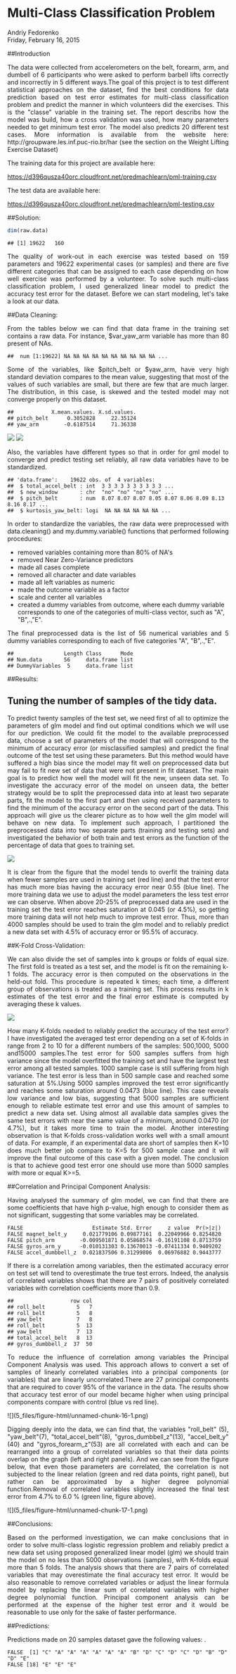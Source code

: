 # Multi-Class Classification Problem
Andriy Fedorenko  
Friday, February 16, 2015  


##Introduction

<p style='text-align: justify;'> 
The data were collected from accelerometers on the belt, forearm, arm, and dumbell of 6 participants who were asked to perform barbell lifts correctly and incorrectly in 5 different ways.The goal of this project is to test different statistical approaches on the dataset, find the best conditions for data prediction based on test error estimates for multi-class classification problem and predict the manner in which volunteers did the exercises. This is the "classe" variable in the training set. The report describs how the model was build, how a cross validation was used, how many parameters needed to get minimum test error. The model also predicts 20 different test cases. More information is available from the website here:
http://groupware.les.inf.puc-rio.br/har (see the section on the Weight Lifting Exercise Dataset)

The training data for this project are available here:

https://d396qusza40orc.cloudfront.net/predmachlearn/pml-training.csv

The test data are available here:

https://d396qusza40orc.cloudfront.net/predmachlearn/pml-testing.csv</p>

##Solution: 

<p style='text-align: justify;'> 

```r
dim(raw.data)
```

```
## [1] 19622   160
```
</p>

<p style='text-align: justify;'> 
The quality of work-out in each exercise was tested based on 159 parameters and 19622 experimental cases (or samples) and there are five different categories that can be assigned to each case depending on how well exercise was performed by a volunteer. To solve such multi-class classification problem, I used generalized linear model to predict the accuracy test error for the dataset. Before we can start modeling, let's take a look at our data.</p>

##Data Cleaning:

<p style='text-align: justify;'> 
From the tables below we can find that data frame in the training set contains a raw data. For instance, $var_yaw_arm variable has more than 80 present of NAs.</p>

```
##  num [1:19622] NA NA NA NA NA NA NA NA NA NA ...
```
<p style='text-align: justify;'> 
Some of the variables, like $pitch_belt or $yaw_arm, have very high standard deviation compares to the mean value, suggesting that most of the values of such variables are small, but there are few that are much larger. The distribution, in this case, is skewed and the tested model may not converge properly on this dataset.  
</p>



```
##            X.mean.values. X.sd.values.
## pitch_belt      0.3052828     22.35124
## yaw_arm        -0.6187514     71.36338
```

![](5_files/figure-html/unnamed-chunk-6-1.png) ![](5_files/figure-html/unnamed-chunk-6-2.png) 
<p style='text-align: justify;'> 
Also, the variables have different types so that in order for gml model to converge and predict testing set reliably, all raw data variables have to be standardized.</p>


```
## 'data.frame':	19622 obs. of  4 variables:
##  $ total_accel_belt : int  3 3 3 3 3 3 3 3 3 3 ...
##  $ new_window       : chr  "no" "no" "no" "no" ...
##  $ pitch_belt       : num  8.07 8.07 8.07 8.05 8.07 8.06 8.09 8.13 8.16 8.17 ...
##  $ kurtosis_yaw_belt: logi  NA NA NA NA NA NA ...
```


<p style='text-align: justify;'>
In order to standardize the variables, the raw data were preprocessed with data.cleaning() and my.dummy.variable() functions that performed following procedures:

* removed variables containing more than 80% of NA's 
* removed Near Zero-Variance predictors 
* made all cases complete 
* removed all character and date variables 
* made all left variables as numeric
* made the outcome variable as a factor 
* scale and center all variables 
* created a dummy variables from outcome, where each dummy variable corresponds to one of the categories of multi-class vector, such as "A", "B",.,"E".</p>

<p style='text-align: justify;'>
The final preprocessed data is the list of 56 numerical variables and 5 dummy variables corresponding to each of five categories "A", "B",.,"E". </p>

```
##                Length Class      Mode
## Num.data       56     data.frame list
## DummyVariables  5     data.frame list
```

##Results:
## Tuning the number of samples of the tidy data.
<p style='text-align: justify;'> 
 To predict twenty samples of the test set, we need first of all to optimize the parameters of glm model and find out optimal conditions which we will use for our prediction. We could fit the model to the available preprocessed data, choose a set of parameters of the model that will correspond to the minimum of accuracy error (or misclassified samples) and predict the final outcome of the test set using these parameters. But this method would have suffered a high bias since the model may fit well on preprocessed data but may fail to fit new set of data that were not present in fit dataset. The main goal is to predict how well the model will fit the new, unseen data set. To investigate the accuracy error of the model on unseen data, the better strategy would be to split the preprocessed data into at least two separate parts, fit the model to the first part and then using received parameters to find the minimum of the accuracy error on the second part of the data. This approach will give us the clearer picture as to how well the glm model will behave on new data. To implement such approach, I partitioned the preprocessed data into two separate parts (training and testing sets) and investigated the behavior of both train and test errors as the function of the percentage of data that goes to training set.</p>


![](5_files/figure-html/unnamed-chunk-11-1.png) 
<p style='text-align: justify;'> 
It is clear from the figure that the model tends to overfit the training data when fewer samples are used in training set (red line) and that the test error has much more bias having the accuracy error near 0.55 (blue line). The more training data we use to adjust the model parameters the less test error we can observe. When above 20-25% of preprocessed data are used in the training set the test error reaches saturation at 0.045 (or 4.5%), so getting more training data will not help much to improve test error. Thus, more than 4000 samples should be used to train the glm model and to reliably predict a new data set with 4.5% of accuracy error or 95.5% of accuracy.</p>

##K-Fold Cross-Validation:
<p style='text-align: justify;'> 
We can also divide the set of samples into k groups or folds of equal size. The first fold is treated as a test set, and the model is fit on the remaining k-1 folds. The accuracy error is then computed on the observations in the held-out fold. This procedure is repeated k times; each time, a different group of observations is treated as a training set. This process results in k estimates of the test error and the final error estimate is computed by averaging these k values. 


![](5_files/figure-html/unnamed-chunk-13-1.png) 
<p style='text-align: justify;'> How many K-folds needed to reliably predict the accuracy of the test error? I have investigated the averaged test error depending on a set of K-folds in range from 2 to 10 for a different numbers of the samples: 500,1000, 5000 and15000 samples.The test error for 500 samples suffers from high variance since the model overfitted the training set and have the largest test error among all tested samples. 1000 sample case is still suffering from high variance. The test error is less than in 500 sample case and reached some saturation at 5%.Using 5000 samples improved the test error significantly and reaches some saturation around 0.0473 (blue line). This case reveals low variance and low bias, suggesting that 5000 samples are sufficient enough to reliable estimate test error and use this amount of samples to predict a new data set. Using almost all available data samples gives the same test errors with near the same value of a minimum, around 0.0470 (or 4.7%), but it takes more time to train the model. Another interesting observation is that K-folds cross-validation works well with a small amount of data. For example, if an experimental data are short of samples then K=10 does much better job compare to K=5 for 500 sample case and it will improve the final outcome of this case with a given model. The conclusion is that to achieve good test error one should use more than 5000 samples with more or equal K>=5.</p>

##Correlation and Principal Component Analysis: 
<p style='text-align: justify;'> 
Having analysed the summary of glm model, we can find that there are some coefficients that have high p-value, high enough to consider them as not significant, suggesting that some variables may be correlated.</p>

```
FALSE                      Estimate Std. Error     z value  Pr(>|z|)
FALSE magnet_belt_y     0.021779106 0.09877161  0.22049966 0.8254820
FALSE pitch_arm        -0.009501871 0.05868574 -0.16191108 0.8713759
FALSE gyros_arm_y      -0.010131303 0.13670013 -0.07411334 0.9409202
FALSE accel_dumbbell_z  0.021837506 0.31299806  0.06976882 0.9443777
```
<p style='text-align: justify;'> 
If there is a correlation among variables, then the estimated accuracy error on test set will tend to overestimate the true test errors. Indeed, the analysis of correlated variables shows that there are 7 pairs of positively correlated variables with correlation coefficients more than 0.9.</p>

```
##                  row col
## roll_belt          5   7
## roll_belt          5   8
## yaw_belt           7   8
## roll_belt          5  13
## yaw_belt           7  13
## total_accel_belt   8  13
## gyros_dumbbell_z  37  50
```
<p style='text-align: justify;'> To reduce the influence of correlation among variables the Principal Component Analysis was used. This approach allows to convert a set of samples of linearly correlated variables into a principal components (or variables) that are linearly uncorrelated.There are 27 principal components that are required to cover 95% of the variance in the data. The results show that accuracy test error of our model became higher when using principal components compare with control (blue vs red line).</p>
![](5_files/figure-html/unnamed-chunk-16-1.png) 
<p style='text-align: justify;'> Digging deeply into the data, we can find that, the variables "roll_belt" (5), "yaw_belt"(7), "total_accel_belt"(8), "gyros_dumbbell_z"(13), "accel_belt_y"(40) and  "gyros_forearm_z"(53) are all correlated with each and can be rearranged into a group of correlated variables so that their data points overlap on the graph (left and right panels). And we can see from the figure below, that even those parameters are correlated, the correlation is not subjected to the linear relation (green and red data points, right panel), but rather can be approximated by a higher degree polynomial function.Removal of correlated variables slightly increased the final test error from 4.7% to 6.0 % (green line, figure above). </p>
![](5_files/figure-html/unnamed-chunk-17-1.png) 

##Conclusions: 

<p style='text-align: justify;'> Based on the performed investigation, we can make conclusions that in order to solve multi-class logistic regression problem and reliably predict a new data set using proposed generalized linear  model (glm) we should train the model on no less than 5000 observations (samples), with K-folds equal more than 5 folds. The analysis shows that there are 7 pairs of  correlated variables that may overestimate the final accuracy test error. It would be also reasonable to remove correlated variables or adjust the linear formula model by replacing the linear sum of correlated variables with higher degree polynomial function. Principal component analysis can be performed at the expense of  the higher test error and it would be reasonable to use only for the sake of faster performance.</p>


##Predictions:
<p style='text-align: justify;'> 
Predictions made on 20 samples dataset gave the following values: 
.</p>


```
FALSE  [1] "C" "A" "A" "A" "A" "A" "A" "B" "D" "C" "D" "C" "D" "B" "D" "D" "E"
FALSE [18] "E" "E" "E"
```

